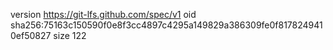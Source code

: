 version https://git-lfs.github.com/spec/v1
oid sha256:75163c150590f0e8f3cc4897c4295a149829a386309fe0f8178249410ef50827
size 122
